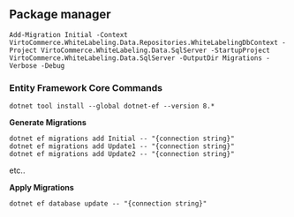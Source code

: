 ## Package manager
```
Add-Migration Initial -Context VirtoCommerce.WhiteLabeling.Data.Repositories.WhiteLabelingDbContext -Project VirtoCommerce.WhiteLabeling.Data.SqlServer -StartupProject VirtoCommerce.WhiteLabeling.Data.SqlServer -OutputDir Migrations -Verbose -Debug
```

### Entity Framework Core Commands
```
dotnet tool install --global dotnet-ef --version 8.*
```

**Generate Migrations**
```
dotnet ef migrations add Initial -- "{connection string}"
dotnet ef migrations add Update1 -- "{connection string}"
dotnet ef migrations add Update2 -- "{connection string}"
```
etc..

**Apply Migrations**
```
dotnet ef database update -- "{connection string}"
```
